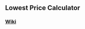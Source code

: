 ## Lowest Price Calculator

### [Wiki](https://github.com/Seongjun-Moon/Lowest-Price-Calculator/wiki)



